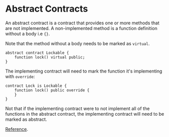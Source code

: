 # Abstract Contracts
An abstract contract is a contract that provides one or more methods that are not implemented. A non-implemented method is a function definition without a body i.e `{}`. 

Note that the method without a body needs to be marked as `virtual`.
```solidity
abstract contract Lockable {
    function lock() virtual public;
}
```
The implementing contract will need to mark the function it's implementing with `override`:
```solidity
contract Lock is Lockable {
    function lock() public override {
    }
}
```
Not that if the implementing contract were to not implement all of the functions in the abstract contract, the implementing contract will need to be marked as abstract.

[Reference]("https://docs.soliditylang.org/en/v0.8.17/contracts.html#abstract-contracts").